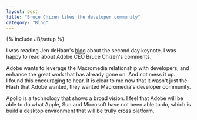 ```yaml
---
layout: post
title: "Bruce Chizen likes the developer community"
category: "Blog"
---
```

{% include JB/setup %}

I was reading Jen deHaan's [blog](http://weblogs.macromedia.com/dehaan/archives/2006/10/day_two_general.cfm) about the second day keynote. I was happy to read about Adobe CEO Bruce Chizen's comments.

<div class="code">Adobe wants to leverage the Macromedia relationship with developers, and enhance the great work that has already gone on. And not mess it up.</div>
I found this encouraging to hear. It is clear to me now that it wasn't just the Flash that Adobe wanted, they wanted Macromedia's developer community. 

Apollo is a technology that shows a broad vision. I feel that Adobe will be able to do what Apple, Sun and Microsoft have not been able to do, which is build a desktop environment that will be trully cross platform.
